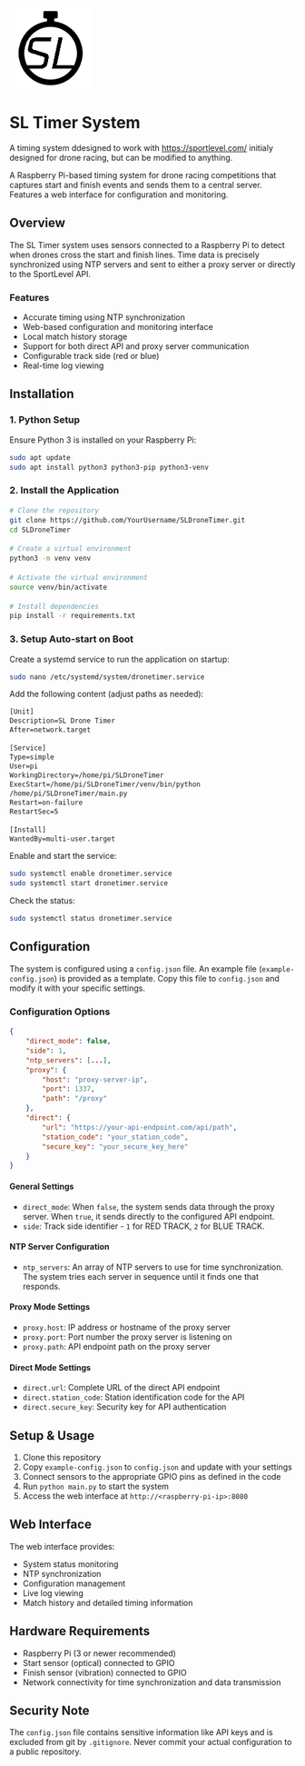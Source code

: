 ![logo](static/favicon.png)



# SL Timer System

A timing system ddesigned to work with https://sportlevel.com/ initialy designed for drone racing, but can be modified to anything.

A Raspberry Pi-based timing system for drone racing competitions that captures start and finish events and sends them to a central server. Features a web interface for configuration and monitoring.

## Overview

The SL Timer system uses sensors connected to a Raspberry Pi to detect when drones cross the start and finish lines. Time data is precisely synchronized using NTP servers and sent to either a proxy server or directly to the SportLevel API.

### Features

- Accurate timing using NTP synchronization
- Web-based configuration and monitoring interface
- Local match history storage
- Support for both direct API and proxy server communication
- Configurable track side (red or blue)
- Real-time log viewing

## Installation

### 1. Python Setup

Ensure Python 3 is installed on your Raspberry Pi:

```bash
sudo apt update
sudo apt install python3 python3-pip python3-venv
```

### 2. Install the Application

```bash
# Clone the repository
git clone https://github.com/YourUsername/SLDroneTimer.git
cd SLDroneTimer

# Create a virtual environment
python3 -m venv venv

# Activate the virtual environment
source venv/bin/activate

# Install dependencies
pip install -r requirements.txt
```

### 3. Setup Auto-start on Boot

Create a systemd service to run the application on startup:

```bash
sudo nano /etc/systemd/system/dronetimer.service
```

Add the following content (adjust paths as needed):

```
[Unit]
Description=SL Drone Timer
After=network.target

[Service]
Type=simple
User=pi
WorkingDirectory=/home/pi/SLDroneTimer
ExecStart=/home/pi/SLDroneTimer/venv/bin/python /home/pi/SLDroneTimer/main.py
Restart=on-failure
RestartSec=5

[Install]
WantedBy=multi-user.target
```

Enable and start the service:

```bash
sudo systemctl enable dronetimer.service
sudo systemctl start dronetimer.service
```

Check the status:

```bash
sudo systemctl status dronetimer.service
```

## Configuration

The system is configured using a `config.json` file. An example file (`example-config.json`) is provided as a template. Copy this file to `config.json` and modify it with your specific settings.

### Configuration Options

```json
{
    "direct_mode": false,
    "side": 1,
    "ntp_servers": [...],
    "proxy": {
        "host": "proxy-server-ip",
        "port": 1337,
        "path": "/proxy"
    },
    "direct": {
        "url": "https://your-api-endpoint.com/api/path",
        "station_code": "your_station_code",
        "secure_key": "your_secure_key_here"
    }
}
```

#### General Settings

- `direct_mode`: When `false`, the system sends data through the proxy server. When `true`, it sends directly to the configured API endpoint.
- `side`: Track side identifier - `1` for RED TRACK, `2` for BLUE TRACK.

#### NTP Server Configuration

- `ntp_servers`: An array of NTP servers to use for time synchronization. The system tries each server in sequence until it finds one that responds.

#### Proxy Mode Settings

- `proxy.host`: IP address or hostname of the proxy server
- `proxy.port`: Port number the proxy server is listening on
- `proxy.path`: API endpoint path on the proxy server

#### Direct Mode Settings

- `direct.url`: Complete URL of the direct API endpoint
- `direct.station_code`: Station identification code for the API
- `direct.secure_key`: Security key for API authentication

## Setup & Usage

1. Clone this repository
2. Copy `example-config.json` to `config.json` and update with your settings
3. Connect sensors to the appropriate GPIO pins as defined in the code
4. Run `python main.py` to start the system
5. Access the web interface at `http://<raspberry-pi-ip>:8080`

## Web Interface

The web interface provides:

- System status monitoring
- NTP synchronization
- Configuration management
- Live log viewing
- Match history and detailed timing information

## Hardware Requirements

- Raspberry Pi (3 or newer recommended)
- Start sensor (optical) connected to GPIO
- Finish sensor (vibration) connected to GPIO
- Network connectivity for time synchronization and data transmission

## Security Note

The `config.json` file contains sensitive information like API keys and is excluded from git by `.gitignore`. Never commit your actual configuration to a public repository. 
